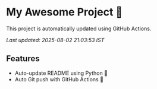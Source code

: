 # My Awesome Project 🚀

This project is automatically updated using GitHub Actions.

_Last updated: 2025-08-02 21:03:53 IST_

## Features
- Auto-update README using Python 🐍
- Auto Git push with GitHub Actions 🤖
